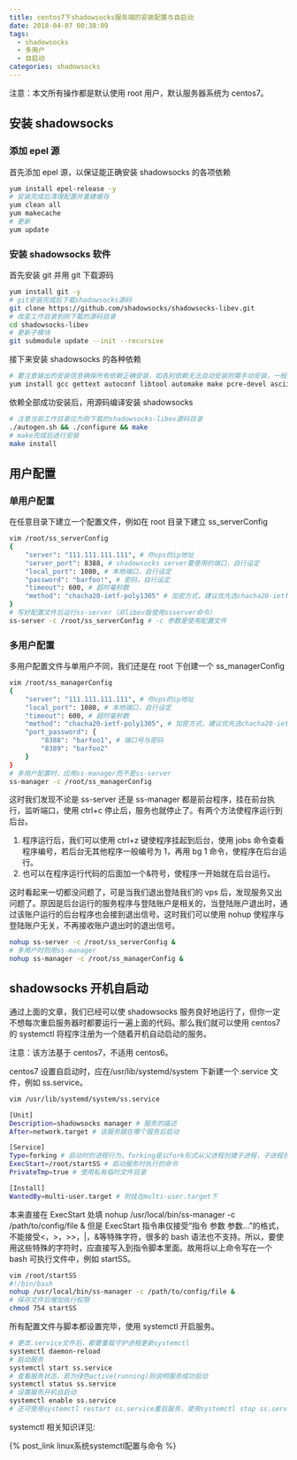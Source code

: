 ```yaml
---
title: centos7下shadowsocks服务端的安装配置与自启动
date: 2018-04-07 00:38:09
tags:
  - shadowsocks
  - 多用户
  - 自启动
categories: shadowsocks
---
```


注意：本文所有操作都是默认使用 root 用户，默认服务器系统为 centos7。

## 安装 shadowsocks

### 添加 epel 源

首先添加 epel 源，以保证能正确安装 shadowsocks 的各项依赖

```bash
yum install epel-release -y
# 安装完成后清理配置并重建缓存
yum clean all
yum makecache
# 更新
yum update
```

### 安装 shadowsocks 软件

首先安装 git 并用 git 下载源码

```bash
yum install git -y
# git安装完成后下载shadowsocks源码
git clone https://github.com/shadowsocks/shadowsocks-libev.git
# 改变工作目录到刚下载的源码目录
cd shadowsocks-libev
# 更新子模块
git submodule update --init --recursive
```

<!-- more -->

接下来安装 shadowsocks 的各种依赖

```bash
# 要注意输出的安装信息确保所有依赖正确安装，如各别依赖无法自动安装则需手动安装，一般正确更新了epel源都可以自动安装所有依赖
yum install gcc gettext autoconf libtool automake make pcre-devel asciidoc xmlto c-ares-devel libev-devel libsodium-devel mbedtls-devel -y
```

依赖全部成功安装后，用源码编译安装 shadowsocks

```bash
# 注意当前工作目录应为刚下载的shadowsocks-libev源码目录
./autogen.sh && ./configure && make
# make完成后进行安装
make install
```

## 用户配置

### 单用户配置

在任意目录下建立一个配置文件，例如在 root 目录下建立 ss_serverConfig

```bash
vim /root/ss_serverConfig
{
    "server": "111.111.111.111", # 你vps的ip地址
    "server_port": 8388, # shadowsocks server要使用的端口，自行设定
    "local_port": 1080, # 本地端口，自行设定
    "password": "barfoo!", # 密码，自行设定
    "timeout": 600, # 超时毫秒数
    "method": "chacha20-ietf-poly1305" # 加密方式，建议优先选chacha20-ietf-poly1305，若客户端不支持，可选aes-256-cfb
}
# 写好配置文件后运行ss-server（非libev版使用ssserver命令）
ss-server -c /root/ss_serverConfig # -c 参数是使用配置文件
```

### 多用户配置

多用户配置文件与单用户不同，我们还是在 root 下创建一个 ss_managerConfig

```bash
vim /root/ss_managerConfig
{
    "server": "111.111.111.111", # 你vps的ip地址
    "local_port": 1080, # 本地端口，自行设定
    "timeout": 600, # 超时毫秒数
    "method": "chacha20-ietf-poly1305", # 加密方式，建议优先选chacha20-ietf-poly1305，若客户端不支持，可选aes-256-cfb
    "port_password": {
        "8388": "barfoo1", # 端口号与密码
        "8389": "barfoo2"
    }
}
# 多用户配置时，应用ss-manager而不是ss-server
ss-manager -c /root/ss_managerConfig
```

这时我们发现不论是 ss-server 还是 ss-manager 都是前台程序，挂在前台执行，监听端口，使用 ctrl+c 停止后，服务也就停止了。有两个方法使程序运行到后台。

1. 程序运行后，我们可以使用 ctrl+z 键使程序挂起到后台，使用 jobs 命令查看程序编号，若后台无其他程序一般编号为 1，再用 bg 1 命令，使程序在后台运行。
2. 也可以在程序运行代码的后面加一个&符号，使程序一开始就在后台运行。

这时看起来一切都没问题了，可是当我们退出登陆我们的 vps 后，发现服务又出问题了。原因是后台运行的服务程序与登陆账户是相关的，当登陆账户退出时，通过该账户运行的后台程序也会接到退出信号。这时我们可以使用 nohup 使程序与登陆账户无关，不再接收账户退出时的退出信号。

```bash
nohup ss-server -c /root/ss_serverConfig &
# 多用户时则用ss-manager
nohup ss-manager -c /root/ss_managerConfig &
```

## shadowsocks 开机自启动

通过上面的文章，我们已经可以使 shadowsocks 服务良好地运行了，但你一定不想每次重启服务器时都要运行一遍上面的代码。那么我们就可以使用 centos7 的 systemctl 将程序注册为一个随着开机自动启动的服务。

注意：该方法基于 centos7，不适用 centos6。

centos7 设置自启动时，应在/usr/lib/systemd/system 下新建一个.service 文件，例如 ss.service。

```bash
vim /usr/lib/systemd/system/ss.service

[Unit]
Description=shadowsocks manager # 服务的描述
After=network.target # 该服务跟在哪个服务后启动

[Service]
Type=forking # 启动时的进程行为，forking是以fork形式从父进程创建子进程，子进程创建后父进程退出
ExecStart=/root/startSS # 启动服务时执行的命令
PrivateTmp=true # 使用私有临时文件目录

[Install]
WantedBy=multi-user.target # 附挂在multi-user.target下
```

本来直接在 ExecStart 处填 nohup /usr/local/bin/ss-manager -c /path/to/config/file &
但是 ExecStart 指令串仅接受“指令 参数 参数...”的格式，不能接受<，>，>>，|，&等特殊字符，很多的 bash 语法也不支持。所以，要使用这些特殊的字符时，应直接写入到指令脚本里面。故用将以上命令写在一个 bash 可执行文件中，例如 startSS。

```bash
vim /root/startSS
#!/bin/bash
nohup /usr/local/bin/ss-manager -c /path/to/config/file &
# 保存文件后增加执行权限
chmod 754 startSS
```

所有配置文件与脚本都设置完毕，使用 systemctl 开启服务。

```bash
# 更改.service文件后，都要重载守护进程更新systemctl
systemctl daemon-reload
# 启动服务
systemctl start ss.service
# 查看服务状态，若为绿色active(running)则说明服务成功启动
systemctl status ss.service
# 设置服务开机自启动
systemctl enable ss.service
# 还可使用systemctl restart ss.service重启服务，使用systemctl stop ss.service停止服务
```

systemctl 相关知识详见:

{% post_link linux系统systemctl配置与命令 %}
